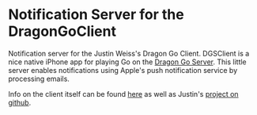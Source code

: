 Notification Server for the DragonGoClient
=====================

Notification server for the Justin Weiss's Dragon Go Client.
DGSClient is a nice native iPhone app for playing Go on the [Dragon
Go Server][dgs].  This little server enables notifications using
Apple's push notification service by processing emails.

 [dgs]: http://www.dragongoserver.net/

Info on the client itself can be found [here][dgc-main] as well as Justin's
[project on github][dgc-gh].

 [dgc-main]: http://dgs.uberweiss.net/
 [dgc-gh]: https://github.com/justinweiss/dragongoclient


